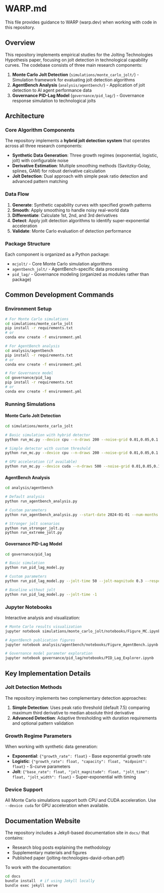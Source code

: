 # WARP.md

This file provides guidance to WARP (warp.dev) when working with code in this repository.

## Overview

This repository implements empirical studies for the Jolting Technologies Hypothesis paper, focusing on jolt detection in technological capability curves. The codebase consists of three main research components:

1. **Monte Carlo Jolt Detection** (`simulations/monte_carlo_jolt/`) - Simulation framework for evaluating jolt detection algorithms
2. **AgentBench Analysis** (`analysis/agentbench/`) - Application of jolt detection to AI agent performance data  
3. **Governance PID-Lag Model** (`governance/pid_lag/`) - Governance response simulation to technological jolts

## Architecture

### Core Algorithm Components

The repository implements a **hybrid jolt detection system** that operates across all three research components:

- **Synthetic Data Generation**: Three growth regimes (exponential, logistic, jolt) with configurable noise
- **Derivative Estimation**: Multiple smoothing methods (Savitzky-Golay, splines, GAM) for robust derivative calculation
- **Jolt Detection**: Dual approach with simple peak ratio detection and advanced pattern matching

### Data Flow

1. **Generate**: Synthetic capability curves with specified growth patterns
2. **Smooth**: Apply smoothing to handle noisy real-world data
3. **Differentiate**: Calculate 1st, 2nd, and 3rd derivatives
4. **Detect**: Apply jolt detection algorithms to identify super-exponential acceleration
5. **Validate**: Monte Carlo evaluation of detection performance

### Package Structure

Each component is organized as a Python package:
- `mcjolt/` - Core Monte Carlo simulation algorithms
- `agentbench_jolt/` - AgentBench-specific data processing
- `pid_lag/` - Governance modeling (organized as modules rather than package)

## Common Development Commands

### Environment Setup
```bash
# For Monte Carlo simulations
cd simulations/monte_carlo_jolt
pip install -r requirements.txt
# or
conda env create -f environment.yml

# For AgentBench analysis  
cd analysis/agentbench
pip install -r requirements.txt
# or
conda env create -f environment.yml

# For Governance model
cd governance/pid_lag
pip install -r requirements.txt
# or
conda env create -f environment.yml
```

### Running Simulations

#### Monte Carlo Jolt Detection
```bash
cd simulations/monte_carlo_jolt

# Basic simulation with hybrid detector
python run_mc.py --device cpu --n-draws 200 --noise-grid 0.01,0.05,0.1 --use-hybrid-detector

# Simple detector with custom threshold
python run_mc.py --device cpu --n-draws 200 --noise-grid 0.01,0.05,0.1 --peak-ratio-thresholds 7.5

# GPU acceleration (if available)
python run_mc.py --device cuda --n-draws 500 --noise-grid 0.01,0.05,0.1 --use-hybrid-detector
```

#### AgentBench Analysis
```bash
cd analysis/agentbench

# Default analysis
python run_agentbench_analysis.py

# Custom parameters
python run_agentbench_analysis.py --start-date 2024-01-01 --num-months 18 --jolt-month 9 --jolt-magnitude 15.0

# Stronger jolt scenarios
python run_stronger_jolt.py
python run_extreme_jolt.py
```

#### Governance PID-Lag Model
```bash
cd governance/pid_lag

# Basic simulation
python run_pid_lag_model.py

# Custom parameters
python run_pid_lag_model.py --jolt-time 50 --jolt-magnitude 0.3 --response-delay 5

# Baseline without jolt
python run_pid_lag_model.py --jolt-time -1
```

### Jupyter Notebooks

Interactive analysis and visualization:
```bash
# Monte Carlo results visualization
jupyter notebook simulations/monte_carlo_jolt/notebooks/Figure_MC.ipynb

# AgentBench publication figures
jupyter notebook analysis/agentbench/notebooks/Figure_AgentBench.ipynb

# Governance model parameter exploration
jupyter notebook governance/pid_lag/notebooks/PID_Lag_Explorer.ipynb
```

## Key Implementation Details

### Jolt Detection Methods

The repository implements two complementary detection approaches:

1. **Simple Detection**: Uses peak ratio threshold (default 7.5) comparing maximum third derivative to median absolute third derivative
2. **Advanced Detection**: Adaptive thresholding with duration requirements and optional pattern validation

### Growth Regime Parameters

When working with synthetic data generation:

- **Exponential**: `{"growth_rate": float}` - Base exponential growth rate
- **Logistic**: `{"growth_rate": float, "capacity": float, "midpoint": float}` - S-curve parameters  
- **Jolt**: `{"base_rate": float, "jolt_magnitude": float, "jolt_time": float, "jolt_width": float}` - Super-exponential with timing

### Device Support

All Monte Carlo simulations support both CPU and CUDA acceleration. Use `--device cuda` for GPU acceleration when available.

## Documentation Website

The repository includes a Jekyll-based documentation site in `docs/` that contains:
- Research blog posts explaining the methodology
- Supplementary materials and figures
- Published paper (jolting-technologies-david-orban.pdf)

To work with the documentation:
```bash
cd docs
bundle install  # if using Jekyll locally
bundle exec jekyll serve
```